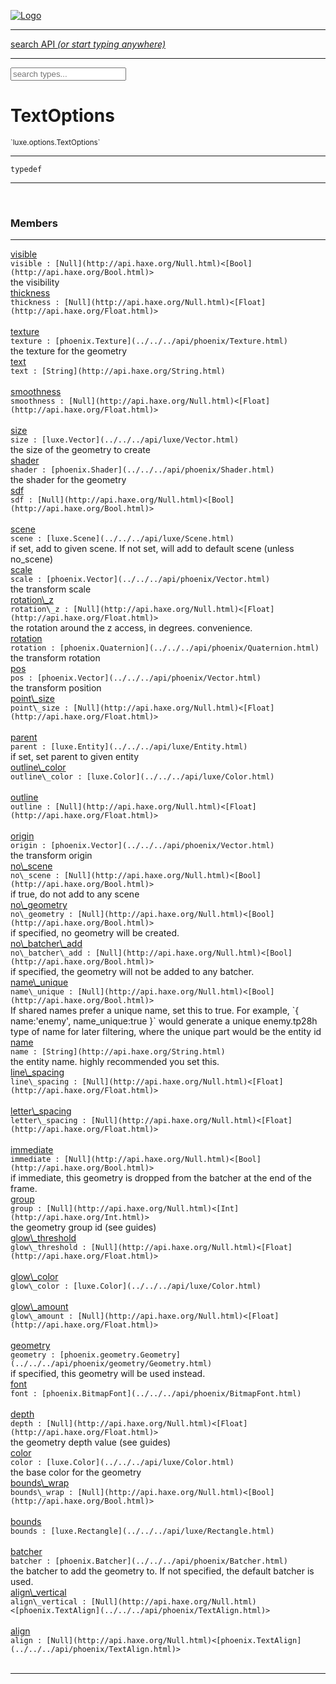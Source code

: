 
[![Logo](../../../images/logo.png)](../../../api/index.html)

<hr/>
<a href="#" id="search_bar" onclick="return;"><div> search API <em>(or start typing anywhere)</em> </div></a>
<hr/>

<script src="../../../js/omnibar.js"> </script>
<link rel="stylesheet" type="text/css" href="../../../css/omnibar.css" media="all">

<div id="omnibar"> <a href="#" onclick="return" id="omnibar_close"></a> <input id="omnibar_text" type="text" placeholder="search types..."></input></div>
<script  id="typelist" data-relpath="../../../" data-types="Luxe,luxe.AppConfig,luxe.Audio,luxe.Camera,luxe.Circle,luxe.Color,luxe.ColorHSL,luxe.ColorHSV,luxe.Component,luxe.Core,luxe.Cursor,luxe.Debug,luxe.Draw,luxe.EmitHandler,luxe.Emitter,luxe.Entity,luxe.Events,luxe.Game,luxe.GamepadEvent,luxe.GamepadEventType,luxe.ID,luxe.Input,luxe.InputEvent,luxe.InputType,luxe.InteractState,luxe.Key,luxe.KeyEvent,luxe.Log,luxe.Matrix,luxe.Mesh,luxe.ModState,luxe.MouseButton,luxe.MouseEvent,luxe.NineSlice,luxe.Objects,luxe.Parcel,luxe.ParcelProgress,luxe.Particle,luxe.ParticleEmitter,luxe.ParticleEmitterInitData,luxe.ParticleSystem,luxe.Physics,luxe.PhysicsEngine,luxe.ProjectionType,luxe.Quaternion,luxe.Rectangle,luxe.Scan,luxe.Scene,luxe.Screen,luxe.SizeMode,luxe.Sound,luxe.Sprite,luxe.State,luxe.States,luxe.Text,luxe.TextAlign,luxe.TextEvent,luxe.TextEventType,luxe.Timer,luxe.TouchEvent,luxe.Transform,luxe.Vec,luxe.Vector,luxe.Visual,luxe._Core.CoreThreadRequest,luxe._Core.LoadShaderInfo,luxe._Core.LoadTextureInfo,luxe._Emitter.EmitNode,luxe._Events.EventConnection,luxe._Events.EventObject,luxe._Input.MouseButton_Impl_,luxe._NineSlice.Slice,luxe._Parcel.DataInfo,luxe._Parcel.FontInfo,luxe._Parcel.ShaderInfo,luxe._Parcel.SoundInfo,luxe._Parcel.TextInfo,luxe.collision.Collision,luxe.collision.CollisionData,luxe.collision.ShapeDrawer,luxe.collision.ShapeDrawerLuxe,luxe.collision.shapes.Circle,luxe.collision.shapes.Polygon,luxe.collision.shapes.Shape,luxe.components.Components,luxe.components.cameras.FlyCamera,luxe.components.render.MeshComponent,luxe.components.sprite.SpriteAnimation,luxe.components.sprite.SpriteAnimationData,luxe.components.sprite.SpriteAnimationEventData,luxe.components.sprite.SpriteAnimationFrame,luxe.components.sprite.SpriteAnimationFrameEvent,luxe.components.sprite.SpriteAnimationFrameSource,luxe.components.sprite.SpriteAnimationType,luxe.debug.BatcherDebugView,luxe.debug.DebugInspectorOptions,luxe.debug.DebugView,luxe.debug.Inspector,luxe.debug.ProfilerDebugView,luxe.debug.RenderStats,luxe.debug.StatsDebugView,luxe.debug.TraceDebugView,luxe.debug._ProfilerDebugView.ProfilerBar,luxe.debug._ProfilerDebugView.ProfilerValue,luxe.importers.obj.Data,luxe.importers.obj.Normal,luxe.importers.obj.Reader,luxe.importers.obj.UV,luxe.importers.obj.Vector,luxe.importers.obj.Vertex,luxe.importers.texturepacker.TexturePackerData,luxe.importers.texturepacker.TexturePackerFrame,luxe.importers.texturepacker.TexturePackerJSON,luxe.importers.texturepacker.TexturePackerJSONType,luxe.importers.texturepacker.TexturePackerMeta,luxe.importers.texturepacker.TexturePackerRect,luxe.importers.texturepacker.TexturePackerSize,luxe.importers.texturepacker.TexturePackerSpriteAnimation,luxe.importers.tiled.TiledLayer,luxe.importers.tiled.TiledMap,luxe.importers.tiled.TiledMapData,luxe.importers.tiled.TiledMapOptions,luxe.importers.tiled.TiledObject,luxe.importers.tiled.TiledObjectGroup,luxe.importers.tiled.TiledObjectType,luxe.importers.tiled.TiledPolyObject,luxe.importers.tiled.TiledPropertyTile,luxe.importers.tiled.TiledTile,luxe.importers.tiled.TiledTileset,luxe.macros.BuildVersion,luxe.macros.ComponentRules,luxe.macros.EntityRules,luxe.options.BatcherOptions,luxe.options.BitmapFontOptions,luxe.options.CameraOptions,luxe.options.CircleGeometryOptions,luxe.options.ColorOptions,luxe.options.ComponentOptions,luxe.options.DrawArcOptions,luxe.options.DrawBoxOptions,luxe.options.DrawCircleOptions,luxe.options.DrawLineOptions,luxe.options.DrawNgonOptions,luxe.options.DrawPlaneOptions,luxe.options.DrawRectangleOptions,luxe.options.DrawRingOptions,luxe.options.DrawTextureOptions,luxe.options.EntityOptions,luxe.options.FontOptions,luxe.options.GeometryOptions,luxe.options.LineGeometryOptions,luxe.options.LuxeCameraOptions,luxe.options.MeshOptions,luxe.options.NineSliceOptions,luxe.options.ParcelOptions,luxe.options.ParcelProgressOptions,luxe.options.ParticleEmitterOptions,luxe.options.ParticleOptions,luxe.options.PlaneGeometryOptions,luxe.options.QuadGeometryOptions,luxe.options.RectangleGeometryOptions,luxe.options.RenderProperties,luxe.options.ResourceOptions,luxe.options.SpriteOptions,luxe.options.StateOptions,luxe.options.StatesOptions,luxe.options.TextOptions,luxe.options.TextureOptions,luxe.options.TileLayerOptions,luxe.options.TileOptions,luxe.options.TilemapOptions,luxe.options.TilemapVisualOptions,luxe.options.TilesetOptions,luxe.options.TransformProperties,luxe.options.VisualOptions,luxe.options._DrawOptions.DrawOptions,luxe.options._FontOptions.FontOptions,luxe.resource.DataResource,luxe.resource.JSONResource,luxe.resource.Resource,luxe.resource.ResourceManager,luxe.resource.ResourceStats,luxe.resource.ResourceType,luxe.resource.SoundResource,luxe.resource.TextResource,luxe.structural.BST,luxe.structural.BSTNode,luxe.structural.BSTTraverseMethod,luxe.structural.Bag,luxe.structural.BalancedBST,luxe.structural.BalancedBSTNode,luxe.structural.BalancedBSTNode_phoenix_geometry_GeometryKey_phoenix_geometry_Geometry,luxe.structural.BalancedBSTTraverseMethod,luxe.structural.BalancedBST_phoenix_geometry_GeometryKey_phoenix_geometry_Geometry,luxe.structural.Heap,luxe.structural.Pool,luxe.structural.Stack,luxe.structural.StackNode,luxe.structural._Bag.BagNode,luxe.structural._BalancedBST.NodeColor,luxe.tilemaps.Isometric,luxe.tilemaps.IsometricVisual,luxe.tilemaps.Ortho,luxe.tilemaps.OrthoVisual,luxe.tilemaps.Tile,luxe.tilemaps.TileArray,luxe.tilemaps.TileLayer,luxe.tilemaps.TileOffset,luxe.tilemaps.Tilemap,luxe.tilemaps.TilemapOrientation,luxe.tilemaps.TilemapVisual,luxe.tilemaps.TilemapVisualLayerGeometry,luxe.tilemaps.Tileset,luxe.tween.Actuate,luxe.tween.BezierPath,luxe.tween.ComponentPath,luxe.tween.IComponentPath,luxe.tween.LinearPath,luxe.tween.MotionPath,luxe.tween.ObjectHash,luxe.tween.RotationPath,luxe.tween._Actuate.TweenTimer,luxe.tween.actuators.GenericActuator,luxe.tween.actuators.IGenericActuator,luxe.tween.actuators.MethodActuator,luxe.tween.actuators.MotionPathActuator,luxe.tween.actuators.PropertyDetails,luxe.tween.actuators.PropertyPathDetails,luxe.tween.actuators.SimpleActuator,luxe.tween.easing.Back,luxe.tween.easing.BackEaseIn,luxe.tween.easing.BackEaseInOut,luxe.tween.easing.BackEaseOut,luxe.tween.easing.Bounce,luxe.tween.easing.BounceEaseIn,luxe.tween.easing.BounceEaseInOut,luxe.tween.easing.BounceEaseOut,luxe.tween.easing.Cubic,luxe.tween.easing.CubicEaseIn,luxe.tween.easing.CubicEaseInOut,luxe.tween.easing.CubicEaseOut,luxe.tween.easing.Elastic,luxe.tween.easing.ElasticEaseIn,luxe.tween.easing.ElasticEaseInOut,luxe.tween.easing.ElasticEaseOut,luxe.tween.easing.Expo,luxe.tween.easing.ExpoEaseIn,luxe.tween.easing.ExpoEaseInOut,luxe.tween.easing.ExpoEaseOut,luxe.tween.easing.IEasing,luxe.tween.easing.Linear,luxe.tween.easing.LinearEaseNone,luxe.tween.easing.Quad,luxe.tween.easing.QuadEaseIn,luxe.tween.easing.QuadEaseInOut,luxe.tween.easing.QuadEaseOut,luxe.tween.easing.Quart,luxe.tween.easing.QuartEaseIn,luxe.tween.easing.QuartEaseInOut,luxe.tween.easing.QuartEaseOut,luxe.tween.easing.Quint,luxe.tween.easing.QuintEaseIn,luxe.tween.easing.QuintEaseInOut,luxe.tween.easing.QuintEaseOut,luxe.tween.easing.Sine,luxe.tween.easing.SineEaseIn,luxe.tween.easing.SineEaseInOut,luxe.tween.easing.SineEaseOut,luxe.utils.GeometryUtils,luxe.utils.Maths,luxe.utils.Murmur3,luxe.utils.UUID,luxe.utils.Utils,luxe.utils._UUID.Rule30,luxe.utils.unifill.CodePoint,luxe.utils.unifill.CodePointIter,luxe.utils.unifill.Exception,luxe.utils.unifill.InternalEncoding,luxe.utils.unifill.InternalEncodingBackwardIter,luxe.utils.unifill.InternalEncodingIter,luxe.utils.unifill.Unicode,luxe.utils.unifill.Unifill,luxe.utils.unifill.Utf,luxe.utils.unifill.Utf16,luxe.utils.unifill.Utf32,luxe.utils.unifill.Utf8,luxe.utils.unifill.UtfIter,luxe.utils.unifill.UtfTools,luxe.utils.unifill._CodePoint.CodePoint_Impl_,luxe.utils.unifill._InternalEncoding.UtfX,luxe.utils.unifill._Utf16.StringU16,luxe.utils.unifill._Utf16.StringU16Buffer,luxe.utils.unifill._Utf16.StringU16Buffer_Impl_,luxe.utils.unifill._Utf16.StringU16_Impl_,luxe.utils.unifill._Utf16.Utf16Impl,luxe.utils.unifill._Utf8.StringU8,luxe.utils.unifill._Utf8.StringU8_Impl_,luxe.utils.unifill._Utf8.Utf8Impl,phoenix.BatchGroup,phoenix.BatchState,phoenix.Batcher,phoenix.BatcherKey,phoenix.BitmapFont,phoenix.BlendEquation,phoenix.BlendMode,phoenix.Camera,phoenix.Character,phoenix.Circle,phoenix.ClampType,phoenix.Color,phoenix.ColorHSL,phoenix.ColorHSV,phoenix.ComponentOrder,phoenix.DualQuaternion,phoenix.FOVType,phoenix.FilterType,phoenix.FontInfo,phoenix.Matrix,phoenix.MatrixTransform,phoenix.PrimitiveType,phoenix.ProjectionType,phoenix.Quaternion,phoenix.Ray,phoenix.Rectangle,phoenix.RenderPass,phoenix.RenderPath,phoenix.RenderState,phoenix.RenderTexture,phoenix.Renderer,phoenix.RendererStats,phoenix.Shader,phoenix.Spatial,phoenix.TextAlign,phoenix.Texture,phoenix.Transform,phoenix.Uniform,phoenix.UniformType,phoenix.Vec,phoenix.Vector,phoenix._Batcher.BlendEquation_Impl_,phoenix._Batcher.BlendMode_Impl_,phoenix._Batcher.PrimitiveType_Impl_,phoenix._BitmapFont.Parser,phoenix._BitmapFont.TextAlign_Impl_,phoenix._Renderer.DefaultShader,phoenix._Renderer.DefaultShaders,phoenix._Shader.Location,phoenix._Shader.UniformType_Impl_,phoenix._Vector.ComponentOrder_Impl_,phoenix._Vector.Vec_Impl_,phoenix.geometry.ArcGeometry,phoenix.geometry.CircleGeometry,phoenix.geometry.CompositeGeometry,phoenix.geometry.Geometry,phoenix.geometry.GeometryKey,phoenix.geometry.GeometryState,phoenix.geometry.LineGeometry,phoenix.geometry.PackedQuad,phoenix.geometry.PackedQuadOptions,phoenix.geometry.PlaneGeometry,phoenix.geometry.QuadGeometry,phoenix.geometry.QuadPackGeometry,phoenix.geometry.RectangleGeometry,phoenix.geometry.RingGeometry,phoenix.geometry.TextGeometry,phoenix.geometry.TextGeometryOptions,phoenix.geometry.TextureCoord,phoenix.geometry.TextureCoordSet,phoenix.geometry.Vertex,phoenix.utils.Rendering"></script>


<h1>TextOptions</h1>
<small>`luxe.options.TextOptions`</small>



<hr/>

`typedef`
<hr/>


&nbsp;
&nbsp;




<h3>Members</h3> <hr/><span class="member apipage">
                <a name="visible"><a class="lift" href="#visible">visible</a></a><div class="clear"></div>
                <code class="signature apipage">visible : [Null](http://api.haxe.org/Null.html)&lt;[Bool](http://api.haxe.org/Bool.html)&gt;</code><br/></span>
            <span class="small_desc_flat">the visibility</span><br/><span class="member apipage">
                <a name="thickness"><a class="lift" href="#thickness">thickness</a></a><div class="clear"></div>
                <code class="signature apipage">thickness : [Null](http://api.haxe.org/Null.html)&lt;[Float](http://api.haxe.org/Float.html)&gt;</code><br/></span>
            <span class="small_desc_flat"></span><br/><span class="member apipage">
                <a name="texture"><a class="lift" href="#texture">texture</a></a><div class="clear"></div>
                <code class="signature apipage">texture : [phoenix.Texture](../../../api/phoenix/Texture.html)</code><br/></span>
            <span class="small_desc_flat">the texture for the geometry</span><br/><span class="member apipage">
                <a name="text"><a class="lift" href="#text">text</a></a><div class="clear"></div>
                <code class="signature apipage">text : [String](http://api.haxe.org/String.html)</code><br/></span>
            <span class="small_desc_flat"></span><br/><span class="member apipage">
                <a name="smoothness"><a class="lift" href="#smoothness">smoothness</a></a><div class="clear"></div>
                <code class="signature apipage">smoothness : [Null](http://api.haxe.org/Null.html)&lt;[Float](http://api.haxe.org/Float.html)&gt;</code><br/></span>
            <span class="small_desc_flat"></span><br/><span class="member apipage">
                <a name="size"><a class="lift" href="#size">size</a></a><div class="clear"></div>
                <code class="signature apipage">size : [luxe.Vector](../../../api/luxe/Vector.html)</code><br/></span>
            <span class="small_desc_flat">the size of the geometry to create</span><br/><span class="member apipage">
                <a name="shader"><a class="lift" href="#shader">shader</a></a><div class="clear"></div>
                <code class="signature apipage">shader : [phoenix.Shader](../../../api/phoenix/Shader.html)</code><br/></span>
            <span class="small_desc_flat">the shader for the geometry</span><br/><span class="member apipage">
                <a name="sdf"><a class="lift" href="#sdf">sdf</a></a><div class="clear"></div>
                <code class="signature apipage">sdf : [Null](http://api.haxe.org/Null.html)&lt;[Bool](http://api.haxe.org/Bool.html)&gt;</code><br/></span>
            <span class="small_desc_flat"></span><br/><span class="member apipage">
                <a name="scene"><a class="lift" href="#scene">scene</a></a><div class="clear"></div>
                <code class="signature apipage">scene : [luxe.Scene](../../../api/luxe/Scene.html)</code><br/></span>
            <span class="small_desc_flat">if set, add to given scene. If not set, will add to default scene (unless no_scene)</span><br/><span class="member apipage">
                <a name="scale"><a class="lift" href="#scale">scale</a></a><div class="clear"></div>
                <code class="signature apipage">scale : [phoenix.Vector](../../../api/phoenix/Vector.html)</code><br/></span>
            <span class="small_desc_flat">the transform scale</span><br/><span class="member apipage">
                <a name="rotation_z"><a class="lift" href="#rotation_z">rotation\_z</a></a><div class="clear"></div>
                <code class="signature apipage">rotation\_z : [Null](http://api.haxe.org/Null.html)&lt;[Float](http://api.haxe.org/Float.html)&gt;</code><br/></span>
            <span class="small_desc_flat">the rotation around the z access, in degrees. convenience.</span><br/><span class="member apipage">
                <a name="rotation"><a class="lift" href="#rotation">rotation</a></a><div class="clear"></div>
                <code class="signature apipage">rotation : [phoenix.Quaternion](../../../api/phoenix/Quaternion.html)</code><br/></span>
            <span class="small_desc_flat">the transform rotation</span><br/><span class="member apipage">
                <a name="pos"><a class="lift" href="#pos">pos</a></a><div class="clear"></div>
                <code class="signature apipage">pos : [phoenix.Vector](../../../api/phoenix/Vector.html)</code><br/></span>
            <span class="small_desc_flat">the transform position</span><br/><span class="member apipage">
                <a name="point_size"><a class="lift" href="#point_size">point\_size</a></a><div class="clear"></div>
                <code class="signature apipage">point\_size : [Null](http://api.haxe.org/Null.html)&lt;[Float](http://api.haxe.org/Float.html)&gt;</code><br/></span>
            <span class="small_desc_flat"></span><br/><span class="member apipage">
                <a name="parent"><a class="lift" href="#parent">parent</a></a><div class="clear"></div>
                <code class="signature apipage">parent : [luxe.Entity](../../../api/luxe/Entity.html)</code><br/></span>
            <span class="small_desc_flat">if set, set parent to given entity</span><br/><span class="member apipage">
                <a name="outline_color"><a class="lift" href="#outline_color">outline\_color</a></a><div class="clear"></div>
                <code class="signature apipage">outline\_color : [luxe.Color](../../../api/luxe/Color.html)</code><br/></span>
            <span class="small_desc_flat"></span><br/><span class="member apipage">
                <a name="outline"><a class="lift" href="#outline">outline</a></a><div class="clear"></div>
                <code class="signature apipage">outline : [Null](http://api.haxe.org/Null.html)&lt;[Float](http://api.haxe.org/Float.html)&gt;</code><br/></span>
            <span class="small_desc_flat"></span><br/><span class="member apipage">
                <a name="origin"><a class="lift" href="#origin">origin</a></a><div class="clear"></div>
                <code class="signature apipage">origin : [phoenix.Vector](../../../api/phoenix/Vector.html)</code><br/></span>
            <span class="small_desc_flat">the transform origin</span><br/><span class="member apipage">
                <a name="no_scene"><a class="lift" href="#no_scene">no\_scene</a></a><div class="clear"></div>
                <code class="signature apipage">no\_scene : [Null](http://api.haxe.org/Null.html)&lt;[Bool](http://api.haxe.org/Bool.html)&gt;</code><br/></span>
            <span class="small_desc_flat">if true, do not add to any scene</span><br/><span class="member apipage">
                <a name="no_geometry"><a class="lift" href="#no_geometry">no\_geometry</a></a><div class="clear"></div>
                <code class="signature apipage">no\_geometry : [Null](http://api.haxe.org/Null.html)&lt;[Bool](http://api.haxe.org/Bool.html)&gt;</code><br/></span>
            <span class="small_desc_flat">if specified, no geometry will be created.</span><br/><span class="member apipage">
                <a name="no_batcher_add"><a class="lift" href="#no_batcher_add">no\_batcher\_add</a></a><div class="clear"></div>
                <code class="signature apipage">no\_batcher\_add : [Null](http://api.haxe.org/Null.html)&lt;[Bool](http://api.haxe.org/Bool.html)&gt;</code><br/></span>
            <span class="small_desc_flat">if specified, the geometry will not be added to any batcher.</span><br/><span class="member apipage">
                <a name="name_unique"><a class="lift" href="#name_unique">name\_unique</a></a><div class="clear"></div>
                <code class="signature apipage">name\_unique : [Null](http://api.haxe.org/Null.html)&lt;[Bool](http://api.haxe.org/Bool.html)&gt;</code><br/></span>
            <span class="small_desc_flat">If shared names prefer a unique name, set this to true.   
            For example, `{ name:'enemy', name_unique:true }` would   
            generate a unique enemy.tp28h type of name for later filtering,   
            where the unique part would be the entity id</span><br/><span class="member apipage">
                <a name="name"><a class="lift" href="#name">name</a></a><div class="clear"></div>
                <code class="signature apipage">name : [String](http://api.haxe.org/String.html)</code><br/></span>
            <span class="small_desc_flat">the entity name. highly recommended you set this.</span><br/><span class="member apipage">
                <a name="line_spacing"><a class="lift" href="#line_spacing">line\_spacing</a></a><div class="clear"></div>
                <code class="signature apipage">line\_spacing : [Null](http://api.haxe.org/Null.html)&lt;[Float](http://api.haxe.org/Float.html)&gt;</code><br/></span>
            <span class="small_desc_flat"></span><br/><span class="member apipage">
                <a name="letter_spacing"><a class="lift" href="#letter_spacing">letter\_spacing</a></a><div class="clear"></div>
                <code class="signature apipage">letter\_spacing : [Null](http://api.haxe.org/Null.html)&lt;[Float](http://api.haxe.org/Float.html)&gt;</code><br/></span>
            <span class="small_desc_flat"></span><br/><span class="member apipage">
                <a name="immediate"><a class="lift" href="#immediate">immediate</a></a><div class="clear"></div>
                <code class="signature apipage">immediate : [Null](http://api.haxe.org/Null.html)&lt;[Bool](http://api.haxe.org/Bool.html)&gt;</code><br/></span>
            <span class="small_desc_flat">if immediate, this geometry is dropped from the batcher at the end of the frame.</span><br/><span class="member apipage">
                <a name="group"><a class="lift" href="#group">group</a></a><div class="clear"></div>
                <code class="signature apipage">group : [Null](http://api.haxe.org/Null.html)&lt;[Int](http://api.haxe.org/Int.html)&gt;</code><br/></span>
            <span class="small_desc_flat">the geometry group id (see guides)</span><br/><span class="member apipage">
                <a name="glow_threshold"><a class="lift" href="#glow_threshold">glow\_threshold</a></a><div class="clear"></div>
                <code class="signature apipage">glow\_threshold : [Null](http://api.haxe.org/Null.html)&lt;[Float](http://api.haxe.org/Float.html)&gt;</code><br/></span>
            <span class="small_desc_flat"></span><br/><span class="member apipage">
                <a name="glow_color"><a class="lift" href="#glow_color">glow\_color</a></a><div class="clear"></div>
                <code class="signature apipage">glow\_color : [luxe.Color](../../../api/luxe/Color.html)</code><br/></span>
            <span class="small_desc_flat"></span><br/><span class="member apipage">
                <a name="glow_amount"><a class="lift" href="#glow_amount">glow\_amount</a></a><div class="clear"></div>
                <code class="signature apipage">glow\_amount : [Null](http://api.haxe.org/Null.html)&lt;[Float](http://api.haxe.org/Float.html)&gt;</code><br/></span>
            <span class="small_desc_flat"></span><br/><span class="member apipage">
                <a name="geometry"><a class="lift" href="#geometry">geometry</a></a><div class="clear"></div>
                <code class="signature apipage">geometry : [phoenix.geometry.Geometry](../../../api/phoenix/geometry/Geometry.html)</code><br/></span>
            <span class="small_desc_flat">if specified, this geometry will be used instead.</span><br/><span class="member apipage">
                <a name="font"><a class="lift" href="#font">font</a></a><div class="clear"></div>
                <code class="signature apipage">font : [phoenix.BitmapFont](../../../api/phoenix/BitmapFont.html)</code><br/></span>
            <span class="small_desc_flat"></span><br/><span class="member apipage">
                <a name="depth"><a class="lift" href="#depth">depth</a></a><div class="clear"></div>
                <code class="signature apipage">depth : [Null](http://api.haxe.org/Null.html)&lt;[Float](http://api.haxe.org/Float.html)&gt;</code><br/></span>
            <span class="small_desc_flat">the geometry depth value (see guides)</span><br/><span class="member apipage">
                <a name="color"><a class="lift" href="#color">color</a></a><div class="clear"></div>
                <code class="signature apipage">color : [luxe.Color](../../../api/luxe/Color.html)</code><br/></span>
            <span class="small_desc_flat">the base color for the geometry</span><br/><span class="member apipage">
                <a name="bounds_wrap"><a class="lift" href="#bounds_wrap">bounds\_wrap</a></a><div class="clear"></div>
                <code class="signature apipage">bounds\_wrap : [Null](http://api.haxe.org/Null.html)&lt;[Bool](http://api.haxe.org/Bool.html)&gt;</code><br/></span>
            <span class="small_desc_flat"></span><br/><span class="member apipage">
                <a name="bounds"><a class="lift" href="#bounds">bounds</a></a><div class="clear"></div>
                <code class="signature apipage">bounds : [luxe.Rectangle](../../../api/luxe/Rectangle.html)</code><br/></span>
            <span class="small_desc_flat"></span><br/><span class="member apipage">
                <a name="batcher"><a class="lift" href="#batcher">batcher</a></a><div class="clear"></div>
                <code class="signature apipage">batcher : [phoenix.Batcher](../../../api/phoenix/Batcher.html)</code><br/></span>
            <span class="small_desc_flat">the batcher to add the geometry to. If not specified, the default batcher is used.</span><br/><span class="member apipage">
                <a name="align_vertical"><a class="lift" href="#align_vertical">align\_vertical</a></a><div class="clear"></div>
                <code class="signature apipage">align\_vertical : [Null](http://api.haxe.org/Null.html)&lt;[phoenix.TextAlign](../../../api/phoenix/TextAlign.html)&gt;</code><br/></span>
            <span class="small_desc_flat"></span><br/><span class="member apipage">
                <a name="align"><a class="lift" href="#align">align</a></a><div class="clear"></div>
                <code class="signature apipage">align : [Null](http://api.haxe.org/Null.html)&lt;[phoenix.TextAlign](../../../api/phoenix/TextAlign.html)&gt;</code><br/></span>
            <span class="small_desc_flat"></span><br/>



<hr/>

&nbsp;
&nbsp;
&nbsp;
&nbsp;